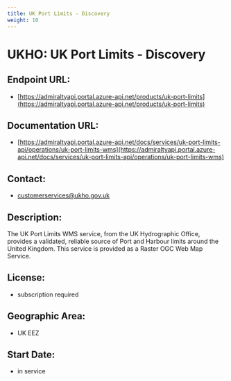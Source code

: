 ```yaml
---
title: UK Port Limits - Discovery
weight: 10
---
```


# UKHO: UK Port Limits - Discovery

## Endpoint URL:
 - [https://admiraltyapi.portal.azure-api.net/products/uk-port-limits](https://admiraltyapi.portal.azure-api.net/products/uk-port-limits)

## Documentation URL:
 - [https://admiraltyapi.portal.azure-api.net/docs/services/uk-port-limits-api/operations/uk-port-limits-wms](https://admiraltyapi.portal.azure-api.net/docs/services/uk-port-limits-api/operations/uk-port-limits-wms)

## Contact:
 - [customerservices@ukho.gov.uk](mailto:customerservices@ukho.gov.uk)

## Description:
The UK Port Limits WMS service, from the UK Hydrographic Office, provides a validated, reliable source of Port and Harbour limits around the United Kingdom. This service is provided as a Raster OGC Web Map Service.

## License:
 - subscription required

## Geographic Area:
 - UK EEZ

## Start Date:
 - in service

